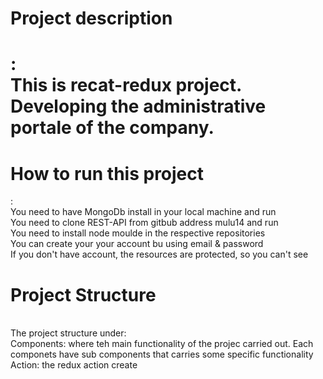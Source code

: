 <h1>Project description <h1>: <br />
This is recat-redux project. Developing the administrative portale of the company. 


<h1>How to run this project</h1>:<br />
You need to have MongoDb install in your local machine and run<br />
You need to clone REST-API from gitbub address mulu14 and run<br />
You need to install node moulde in the respective repositories<br />
You can create your your account bu using  email & password<br />
If you don't  have account, the resources are protected, so you can't see <br /> 

<h1> Project Structure </h1> <br/>
The project structure under:<br/>
Components: where teh main functionality of the projec carried out. Each componets have sub components that carries some specific functionality <br/> 
Action: the redux action create 




